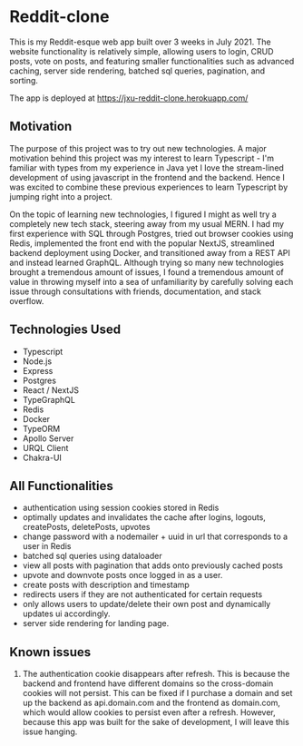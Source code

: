# Reddit-clone
This is my Reddit-esque web app built over 3 weeks in July 2021. The website functionality is relatively simple, allowing users to login, CRUD posts, 
vote on posts, and featuring smaller functionalities such as advanced caching, server side rendering, batched sql queries, pagination, and sorting.

The app is deployed at https://jxu-reddit-clone.herokuapp.com/

## Motivation
The purpose of this project was to try out new technologies. A major motivation behind this project was my interest to learn Typescript - I'm familiar with 
types from my experience in Java yet I love the stream-lined development of using javascript in the frontend and the backend. Hence I was excited to combine these 
previous experiences to learn Typescript by jumping right into a project. 

On the topic of learning new technologies, I figured I might as well try a completely new tech stack, steering away from my usual MERN. I had my first experience 
with SQL through Postgres, tried out browser cookies using Redis, implemented the front end with the popular NextJS, streamlined backend deployment using Docker, 
and transitioned away from a REST API and instead 
learned GraphQL. Although trying so many new technologies brought a tremendous amount of issues, I found a tremendous amount of value in throwing myself into a 
sea of unfamiliarity by carefully solving each issue through consultations with friends, documentation, and stack overflow.

## Technologies Used
* Typescript
* Node.js
* Express
* Postgres
* React / NextJS
* TypeGraphQL
* Redis
* Docker
* TypeORM
* Apollo Server
* URQL Client
* Chakra-UI

## All Functionalities
- authentication using session cookies stored in Redis
- optimally updates and invalidates the cache after logins, logouts, createPosts, deletePosts, upvotes
- change password with a nodemailer + uuid in url that corresponds to a user in Redis
- batched sql queries using dataloader
- view all posts with pagination that adds onto previously cached posts
- upvote and downvote posts once logged in as a user.
- create posts with description and timestamp
- redirects users if they are not authenticated for certain requests
- only allows users to update/delete their own post and dynamically updates ui accordingly.
- server side rendering for landing page.

## Known issues
1. The authentication cookie disappears after refresh. This is because the backend and frontend have different domains so the cross-domain cookies will not persist. 
This can be fixed if I purchase a domain and set up the backend as api.domain.com and the frontend as domain.com, which would allow cookies to persist even after 
a refresh. However, because this app was built for the sake of development, I will leave this issue hanging.
